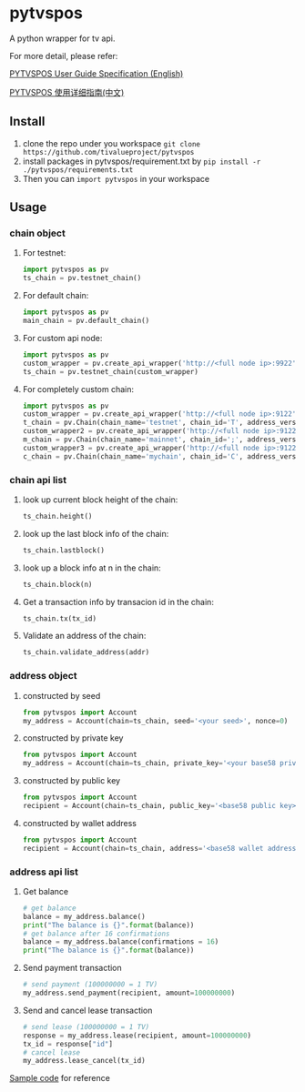# pytvspos
A python wrapper for tv api.

For more detail, please refer:

[PYTVSPOS  User Guide Specification (English)](https://github.com/tivalueproject/pytvspos/wiki/PYTVSPOS-User-Guide-Specification-(English))

[PYTVSPOS  使用详细指南(中文)](https://github.com/tivalueproject/pytvspos/wiki/PYTVSPOS-%E4%BD%BF%E7%94%A8%E8%AF%A6%E7%BB%86%E6%8C%87%E5%8D%97(%E4%B8%AD%E6%96%87))


## Install 
1. clone the repo under you workspace
```git clone https://github.com/tivalueproject/pytvspos```
2. install packages in pytvspos/requirement.txt by 
```pip install -r ./pytvspos/requirements.txt```
3. Then you can ```import pytvspos``` in your workspace

## Usage

### chain object
1. For testnet:
    ```python
    import pytvspos as pv
    ts_chain = pv.testnet_chain()
    ```
2. For default chain:
    ```python
    import pytvspos as pv
    main_chain = pv.default_chain()
    ```

3. For custom api node:
    ```python
    import pytvspos as pv
    custom_wrapper = pv.create_api_wrapper('http://<full node ip>:9922', api_key='')
    ts_chain = pv.testnet_chain(custom_wrapper)
    ```

4. For completely custom chain:
    ```python
    import pytvspos as pv
    custom_wrapper = pv.create_api_wrapper('http://<full node ip>:9122', api_key='')
    t_chain = pv.Chain(chain_name='testnet', chain_id='T', address_version=29, api_wrapper=custom_wrapper)
    custom_wrapper2 = pv.create_api_wrapper('http://<full node ip>:9122', api_key='')
    m_chain = pv.Chain(chain_name='mainnet', chain_id=';', address_version=29, api_wrapper=custom_wrapper2)
    custom_wrapper3 = pv.create_api_wrapper('http://<full node ip>:9122', api_key='')
    c_chain = pv.Chain(chain_name='mychain', chain_id='C', address_version=29, api_wrapper=custom_wrapper3)
    ```

### chain api list
1. look up current block height of the chain:
    ```python
    ts_chain.height()
    ```

2. look up the last block info of the chain:
    ```python
    ts_chain.lastblock()
    ```


3. look up a block info at n in the chain:
    ```python
    ts_chain.block(n)
    ```

4. Get a transaction info by transacion id in the chain:
    ```python
    ts_chain.tx(tx_id)
    ```
    
5. Validate an address of the chain:
    ```python
    ts_chain.validate_address(addr)
    ```

### address object
1. constructed by seed
    ```python
    from pytvspos import Account
    my_address = Account(chain=ts_chain, seed='<your seed>', nonce=0)
    ```
2. constructed by private key
    ```python
    from pytvspos import Account
    my_address = Account(chain=ts_chain, private_key='<your base58 private key>')
    ```
3. constructed by public key
    ```python
    from pytvspos import Account
    recipient = Account(chain=ts_chain, public_key='<base58 public key>')
    ```
4. constructed by wallet address
    ```python
    from pytvspos import Account
    recipient = Account(chain=ts_chain, address='<base58 wallet address>')
    ```
 
### address api list
1. Get balance
    ```python
    # get balance
    balance = my_address.balance()
    print("The balance is {}".format(balance))
    # get balance after 16 confirmations 
    balance = my_address.balance(confirmations = 16)
    print("The balance is {}".format(balance))
    ```
2. Send payment transaction
    ```python
    # send payment (100000000 = 1 TV)
    my_address.send_payment(recipient, amount=100000000)
    ```
3. Send and cancel lease transaction
    ```python
    # send lease (100000000 = 1 TV)
    response = my_address.lease(recipient, amount=100000000)
    tx_id = response["id"]
    # cancel lease
    my_address.lease_cancel(tx_id)
    ```
    
[Sample code](https://github.com/tivalueproject/pytvspos/wiki/PYTVSPOS-User-Guide-Specification-(English)#sample-code) for reference
